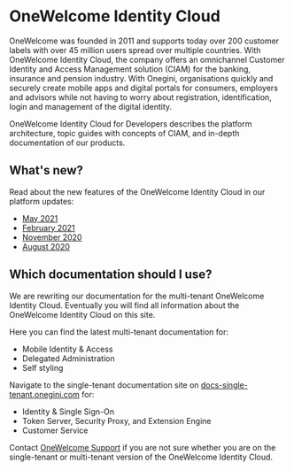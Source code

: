 # OneWelcome Identity Cloud

OneWelcome was founded in 2011 and supports today over 200 customer labels with over 45 million users spread over multiple countries. With OneWelcome Identity Cloud,
the company offers an omnichannel Customer Identity and Access Management solution (CIAM) for the banking, insurance and pension industry. With Onegini,
organisations quickly and securely create mobile apps and digital portals for consumers, employers and advisors while not having to worry about registration,
identification, login and management of the digital identity.

OneWelcome Identity Cloud for Developers describes the platform architecture, topic guides with concepts of CIAM, and in-depth documentation of our products.

## What's new?

Read about the new features of the OneWelcome Identity Cloud in our platform updates:

* [May 2021](https://blog.onegini.com/onegini-identity-cloud-platform-update-may-2021-0)
* [February 2021](https://blog.onegini.com/onegini-identity-cloud-platform-update-february-2021)
* [November 2020](https://blog.onegini.com/onegini-identity-cloud-platform-update-november-2020)
* [August 2020](https://blog.onegini.com/onegini-identity-cloud-platform-update-august-2020)

## Which documentation should I use?

We are rewriting our documentation for the multi-tenant OneWelcome Identity Cloud. Eventually you will find all information about the OneWelcome Identity Cloud on 
this site.

Here you can find the latest multi-tenant documentation for:

* Mobile Identity & Access
* Delegated Administration
* Self styling

Navigate to the single-tenant documentation site on [docs-single-tenant.onegini.com](https://docs-single-tenant.onegini.com/) for:

* Identity & Single Sign-On
* Token Server, Security Proxy, and Extension Engine
* Customer Service

Contact [OneWelcome Support](https://support.onegini.com/) if you are not sure whether you are on the single-tenant or multi-tenant version of the OneWelcome Identity
Cloud.
